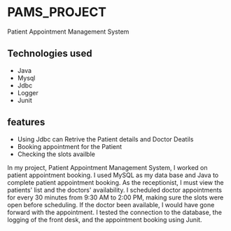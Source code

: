 # PAMS_PROJECT
Patient Appointment Management System

## Technologies used
- Java
- Mysql
- Jdbc
- Logger
- Junit

## features
- Using Jdbc can Retrive the Patient details and Doctor Deatils
- Booking appointment for the Patient
- Checking the slots availble

In my project, Patient Appointment Management System, I worked on patient appointment booking. I used MySQL as my data base and Java to complete patient appointment booking.
As the receptionist, I must view the patients' list and the doctors' availability. I scheduled doctor appointments for every 30 minutes from 9:30 AM to 2:00 PM, making sure the slots were open before scheduling. If the doctor been available, I would have gone forward with the appointment.
I tested the connection to the database, the logging of the front desk, and the appointment booking using Junit.
